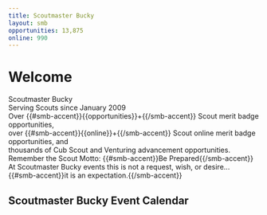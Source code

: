 ```yaml
---
title: Scoutmaster Bucky
layout: smb
opportunities: 13,875
online: 990
---
```


# Welcome

<div class="C(smbPageSecondaryText) Fw(b) Fz(2em) D(f) Jc(c)">Scoutmaster Bucky</div>
<div class="D(f) Jc(c) Pb(1em)">Serving Scouts since January 2009</div>

<div class="D(f) Jc(c) Ai(b)">Over {{#smb-accent}}{{opportunities}}+{{/smb-accent}} Scout merit badge opportunities,</div>
<div class="D(f) Jc(c) Ai(b)">over {{#smb-accent}}{{online}}+{{/smb-accent}} Scout online merit badge opportunities, and</div>
<div class="D(f) Jc(c) Pb(1em)">thousands of Cub Scout and Venturing advancement opportunities.</div>

<div class="D(f) Jc(c) Ai(b)">Remember the Scout Motto: {{#smb-accent}}Be Prepared{{/smb-accent}}</div>
<div class="D(f) Jc(c)">At Scoutmaster Bucky events this is not a request, wish, or desire...</div>
<div class="D(f) Jc(c)">{{#smb-accent}}it is an expectation.{{/smb-accent}}</div>

## Scoutmaster Bucky Event Calendar
